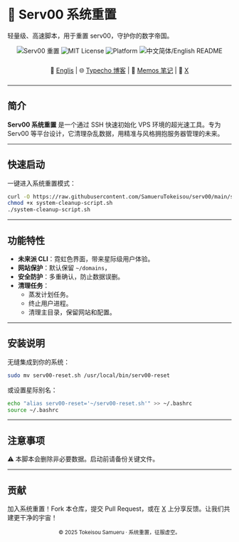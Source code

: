 # 🌌 Serv00 系统重置

轻量级、高速脚本，用于重置 serv00，守护你的数字帝国。

<div align="center" style="margin-bottom: 24px;">
  <img src="https://img.shields.io/badge/Serv00-重置-00DDEB?style=flat-square&logo=server" alt="Serv00 重置" />
  <img src="https://img.shields.io/badge/许可证-MIT-1E90FF?style=flat-square" alt="MIT License" />
  <img src="https://img.shields.io/badge/平台-Linux/FreeBSD-D91414?style=flat-square&logo=linux" alt="Platform" />
  <img src="https://img.shields.io/badge/语言-English-00DDEB?style=flat-square&logo=translate" alt="中文简体/English README" />
</div>

<div align="center" style="margin-bottom: 24px;">
  📖 <a href="README-en.md">Englis</a> | 🌐 <a href="https://www.samueru.nyc.mn">Typecho 博客</a> | 📝 <a href="https://memos.286163668.xyz">Memos 笔记</a> | 📡 <a href="https://x.com/SamueruTokeisou">X</a>
</div>

---

## 简介

**Serv00 系统重置** 是一个通过 SSH 快速初始化 VPS 环境的超光速工具。专为 Serv00 等平台设计，它清理杂乱数据，用精准与风格拥抱服务器管理的未来。

---

## 快速启动

一键进入系统重置模式：

```bash
curl -O https://raw.githubusercontent.com/SamueruTokeisou/serv00/main/system-cleanup-script.sh
chmod +x system-cleanup-script.sh
./system-cleanup-script.sh
```

---

## 功能特性

- **未来派 CLI**：霓虹色界面，带来星际级用户体验。
- **网站保护**：默认保留 `~/domains`，
- **安全防护**：多重确认，防止数据误删。
- **清理任务**：
  - 蒸发计划任务。
  - 终止用户进程。
  - 清理主目录，保留网站和配置。

---

## 安装说明

无缝集成到你的系统：

```bash
sudo mv serv00-reset.sh /usr/local/bin/serv00-reset
```

或设置星际别名：

```bash
echo "alias serv00-reset='~/serv00-reset.sh'" >> ~/.bashrc
source ~/.bashrc
```

---

## 注意事项

⚠️ 本脚本会删除非必要数据。启动前请备份关键文件。

---

## 贡献

加入系统重置！Fork 本仓库，提交 Pull Request，或在 [X](https://x.com/SamueruTokeisou) 上分享反馈。让我们共建更干净的宇宙！

<footer align="center">
  <sub>© 2025 Tokeisou Samueru · 系统重置，征服虚空。</sub>
</footer>

